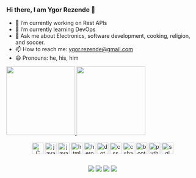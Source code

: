 ### Hi there, I am Ygor Rezende 👋

- 🔭 I’m currently working on Rest APIs
- 🌱 I’m currently learning DevOps
- 💬 Ask me about Electronics, software development, cooking, religion, and soccer.
- 📫 How to reach me: ygor.rezende@gmail.com
- 😄 Pronouns: he, his, him

<div>
  <a href="https://github.com/ygor-rezende">
    <img height="180em" src="https://github-readme-stats.vercel.app/api?username=ygor-rezende&show_icons=true&theme=tokyonight"/>
    <img height="180em" src="https://github-readme-stats.vercel.app/api/top-langs/?username=ygor-rezende&layout=compact&theme=tokyonight"/>
  </a>
</div>
<br>
<div style="display: inline_block" align="center">
  <img align="center" alt="C plus plus" height="30" width"40" src="https://cdn.jsdelivr.net/gh/devicons/devicon/icons/cplusplus/cplusplus-original.svg"/>
  <img align="center" alt="javascript" height="30" width"40" src="https://cdn.jsdelivr.net/gh/devicons/devicon/icons/javascript/javascript-plain.svg"/>
  <img align="center" alt="java" height="30" width"40" src="https://cdn.jsdelivr.net/gh/devicons/devicon/icons/java/java-original.svg"/>
  <img align="center" alt="html" height="30" width"40" src="https://cdn.jsdelivr.net/gh/devicons/devicon/icons/html5/html5-original.svg"/>
  <img align="center" alt="heroku" height="30" width"40" src="https://cdn.jsdelivr.net/gh/devicons/devicon/icons/heroku/heroku-original-wordmark.svg"/>
  <img align="center" alt="dot net" height="30" width"40" src="https://cdn.jsdelivr.net/gh/devicons/devicon/icons/dot-net/dot-net-original.svg"/>
  <img align="center" alt="css" height="30" width"40" src="https://cdn.jsdelivr.net/gh/devicons/devicon/icons/css3/css3-original.svg"/>
  <img align="center" alt="c sharp" height="30" width"40" src="https://cdn.jsdelivr.net/gh/devicons/devicon/icons/csharp/csharp-original.svg"/>
  <img align="center" alt="bootstrap" height="30" width"40" src="https://cdn.jsdelivr.net/gh/devicons/devicon/icons/bootstrap/bootstrap-original.svg"/>
  <img align="center" alt="python" height="30" width"40" src="https://cdn.jsdelivr.net/gh/devicons/devicon/icons/python/python-original.svg"/>
  <img align="center" alt="sql server" height="30" width"40" src="https://cdn.jsdelivr.net/gh/devicons/devicon/icons/microsoftsqlserver/microsoftsqlserver-plain.svg"/>
</div>

##
<div style="display: inline_block" align="center">
  <a href="https://www.linkedin.com/in/ygor-lopez-rezende/" target="_blank"><img src="https://img.shields.io/badge/LinkedIn-0077B5?style=for-the-badge&logo=linkedin&logoColor=white" target="_blank"></a>
  <a href="mailto:ygor.rezende@gmail.com" target="_blank"><img src="https://img.shields.io/badge/Gmail-D14836?style=for-the-badge&logo=gmail&logoColor=white" target="_blank"></a>
  <a href="https://discord.com/users/Ygor#9088" target="_blank"><img src="https://img.shields.io/badge/Discord-7289DA?style=for-the-badge&logo=discord&logoColor=white" target="_blank"></a>
  <a href="https://www.instagram.com/ygor_lopez/" target="_blank"><img src="https://img.shields.io/badge/Instagram-E4405F?style=for-the-badge&logo=instagram&logoColor=white" target="_blank"></a>
</div>
